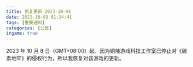```yaml
---
title: 恢复更新 2023-10-08
date: 2023-10-08 01:34:41
tags: [重要通知]
categories: [公告]
ingame: true
---
```


2023 年 10 月 8 日（GMT+08:00）起，因为铜陵游戏科技工作室已停止对《碳素地牢》的侵权行为，所以我恢复对该游戏的更新。
